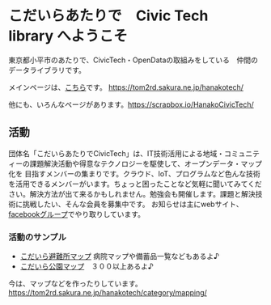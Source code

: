 # こだいらあたりで　Civic Tech　 library へようこそ

東京都小平市のあたりで、CivicTech・OpenDataの取組みをしている　仲間のデータライブラリです。

メインページは、[こちら](https://tom2rd.sakura.ne.jp/hanakotech/)です。
https://tom2rd.sakura.ne.jp/hanakotech/

他にも、いろんなページがあります。https://scrapbox.io/HanakoCivicTech/

## 活動

団体名「こだいらあたりでCivicTech」は、IT技術活用による地域・コミュニティーの課題解決活動や得意なテクノロジーを駆使して、オープンデータ・マップ化を
目指すメンバーの集まりです。クラウド、IoT、プログラムなど色んな技術を活用できるメンバーがいます。ちょっと困ったことなど気軽に聞いてみてください。解決方法が出て来るかもしれません。勉強会も開催します。課題と解決技術に挑戦したい、そんな会員を募集中です。
お知らせは主にwebサイト、[facebookグループ](https://www.facebook.com/groups/114497269232471/)でやり取りしています。

### 活動のサンプル

- [こだいら避難所マップ](https://tom2rd.sakura.ne.jp/hanakotech/parkmap/hinan.html) 病院マップや備蓄品一覧などもあるよ♪
- [こだいら公園マップ](https://tom2rd.sakura.ne.jp/hanakotech/parkmap/index.html)　３００以上あるよ♪

今は、マップなどを作ったりしています。https://tom2rd.sakura.ne.jp/hanakotech/category/mapping/


